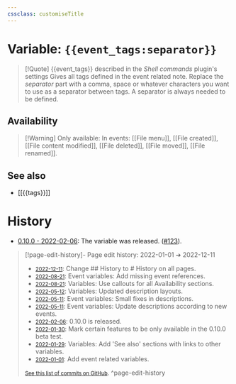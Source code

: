 ```yaml
---
cssclass: customiseTitle
---
```

# Variable: `{{event_tags:separator}}`
> [!Quote] {{event_tags}} described in the *Shell commands* plugin's settings
> Gives all tags defined in the event related note. Replace the *separator* part with a comma, space or whatever characters you want to use as a separator between tags. A separator is always needed to be defined.

## Availability
> [!Warning] Only available:
> In events: [[File menu]], [[File created]], [[File content modified]], [[File deleted]], [[File moved]], [[File renamed]].

## See also
- [[{{tags}}]]

# History
- [0.10.0 - 2022-02-06](https://github.com/Taitava/obsidian-shellcommands/blob/main/CHANGELOG.md#0100---2022-02-06): The variable was released. ([#123](https://github.com/Taitava/obsidian-shellcommands/issues/123)).

> [!page-edit-history]- Page edit history: 2022-01-01 &#10132; 2022-12-11
> - [<small>2022-12-11</small>](https://github.com/Taitava/obsidian-shellcommands-documentation/commit/10ffc392aaf12df9cc211fb05030d43bcb772aad): Change ## History to # History on all pages.
> - [<small>2022-08-21</small>](https://github.com/Taitava/obsidian-shellcommands-documentation/commit/a2e619cfd3ae02a95d6bc76991e409cdf98ad5b1): Event variables: Add missing event references.
> - [<small>2022-08-21</small>](https://github.com/Taitava/obsidian-shellcommands-documentation/commit/a1bc8cac4a5ba12608ef30eabfcbb616a69710bd): Variables: Use callouts for all Availability sections.
> - [<small>2022-05-12</small>](https://github.com/Taitava/obsidian-shellcommands-documentation/commit/b3e7de3816f3d1b8675616f41e6fc4b8fe66e740): Variables: Updated description layouts.
> - [<small>2022-05-11</small>](https://github.com/Taitava/obsidian-shellcommands-documentation/commit/71d62712b8fcb4d75eb82e2c59461e991365805d): Event variables: Small fixes in descriptions.
> - [<small>2022-05-11</small>](https://github.com/Taitava/obsidian-shellcommands-documentation/commit/845491f12242f672707c4d1a408547d41474416b): Event variables: Update descriptions according to new events.
> - [<small>2022-02-06</small>](https://github.com/Taitava/obsidian-shellcommands-documentation/commit/3cc94c373e6fdff6712511de5cb0482c2c7ba5e9): 0.10.0 is released.
> - [<small>2022-01-30</small>](https://github.com/Taitava/obsidian-shellcommands-documentation/commit/db74fd2ed107c70fc30a73fa4f23fea2e5957eae): Mark certain features to be only available in the 0.10.0 beta test.
> - [<small>2022-01-29</small>](https://github.com/Taitava/obsidian-shellcommands-documentation/commit/e4c431cdcbfcff0c95963613c9466171a38e90dd): Variables: Add 'See also' sections with links to other variables.
> - [<small>2022-01-01</small>](https://github.com/Taitava/obsidian-shellcommands-documentation/commit/3ca3ab49bb838e832ee435cb1427161cfa8c1444): Add event related variables.
> 
> [<small>See this list of commits on GitHub</small>](https://github.com/Taitava/obsidian-shellcommands-documentation/commits/main/./Variables/%7B%7Bevent_tags%7D%7D.md).
> ^page-edit-history